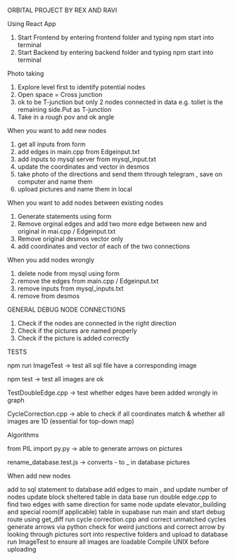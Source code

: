 ORBITAL PROJECT BY REX AND RAVI

Using React App

1) Start Frontend by entering frontend folder and typing npm start into terminal
2) Start Backend by entering backend folder and typing npm start into terminal

Photo taking 

1) Explore level first to identify potential nodes
2) Open space = Cross junction 
3) ok to be T-junction but only 2 nodes connected in data e.g. toliet is the remaining side.Put as T-junction
4) Take in a rough pov and ok angle


When you want to add new nodes

1) get all inputs from form
2) add edges in main.cpp from Edgeinput.txt
3) add inputs to mysql server from mysql_input.txt
4) update the coordinates and vector in desmos
5) take photo of the directions and send them through telegram , save on computer and name them
6) upload pictures and name them in local

When you want to add nodes between existing nodes

1) Generate statements using form
2) Remove orginal edges and add two more edge between new and original in mai.cpp / Edgeinput.txt
3) Remove original desmos vector only 
4) add coordinates and vector of each of the two connections

When you add nodes wrongly

1) delete node from mysql using form
2) remove the edges from main.cpp / Edgeinput.txt
3) remove inputs from mysql_inputs.txt
4) remove from desmos 

GENERAL DEBUG NODE CONNECTIONS

1) Check if the nodes are connected in the right direction
2) Check if the pictures are named properly
3) Check if the picture is added correctly


TESTS

npm run ImageTest -> test all sql file have a corresponding image

npm test -> test all images are ok

TestDoubleEdge.cpp -> test whether edges have been added wrongly in graph

CycleCorrection.cpp -> able to check if all coordinates match & whether all images are 1D (essential for top-down map)

Algorithms

from PIL import py.py -> able to generate arrows on pictures

rename_database.test.js -> converts - to _ in database pictures


When add new nodes 

add to sql statement to database
add edges to main , and update number of nodes
update block sheltered table in data base
run double edge.cpp to find two edges with same direction for same node
update elevator_building and special room(if applicable) table in supabase
run main and start debug route using get_diff
run cycle correction.cpp and correct unmatched cycles
generate arrows via python 
check for weird junctions and correct arrow by looking through pictures
sort into respective folders and upload to database
run ImageTest to ensure all images are loadable
Compile UNIX before uploading